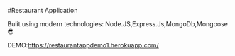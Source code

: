 #Restaurant Application

Bulit using modern technologies: Node.JS,Express.Js,MongoDb,Mongoose 😎

DEMO:https://restaurantappdemo1.herokuapp.com/

